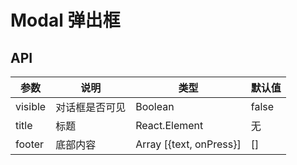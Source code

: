 # Modal 弹出框


## API

| 参数             | 说明                    | 类型     | 默认值        |
|-----------------|-----------------------|----------|---------------|
| visible      | 对话框是否可见  | Boolean          | false           |
| title        | 标题           | React.Element    | 无           |
| footer       | 底部内容       |  Array [{text, onPress}]    | [] |
